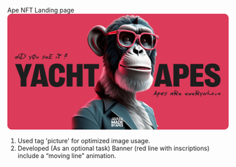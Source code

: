 Ape NFT Landing page
![Main page](https://github.com/darynakarmazin/ape-nft/raw/main/src/img/og-image.png)

1. Used tag 'picture' for optimized image usage.
2. Developed (As an optional task) Banner (red line with inscriptions) include a “moving line” animation.

